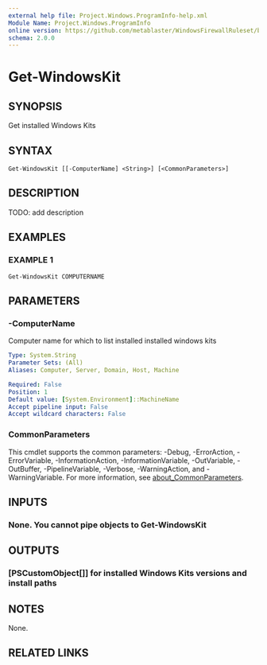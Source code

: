 ```yaml
---
external help file: Project.Windows.ProgramInfo-help.xml
Module Name: Project.Windows.ProgramInfo
online version: https://github.com/metablaster/WindowsFirewallRuleset/blob/develop/Modules/Project.Windows.ProgramInfo/Help/en-US/Get-WindowsKit.md
schema: 2.0.0
---
```


# Get-WindowsKit

## SYNOPSIS

Get installed Windows Kits

## SYNTAX

```none
Get-WindowsKit [[-ComputerName] <String>] [<CommonParameters>]
```

## DESCRIPTION

TODO: add description

## EXAMPLES

### EXAMPLE 1

```none
Get-WindowsKit COMPUTERNAME
```

## PARAMETERS

### -ComputerName

Computer name for which to list installed installed windows kits

```yaml
Type: System.String
Parameter Sets: (All)
Aliases: Computer, Server, Domain, Host, Machine

Required: False
Position: 1
Default value: [System.Environment]::MachineName
Accept pipeline input: False
Accept wildcard characters: False
```

### CommonParameters

This cmdlet supports the common parameters: -Debug, -ErrorAction, -ErrorVariable, -InformationAction, -InformationVariable, -OutVariable, -OutBuffer, -PipelineVariable, -Verbose, -WarningAction, and -WarningVariable. For more information, see [about_CommonParameters](http://go.microsoft.com/fwlink/?LinkID=113216).

## INPUTS

### None. You cannot pipe objects to Get-WindowsKit

## OUTPUTS

### [PSCustomObject[]] for installed Windows Kits versions and install paths

## NOTES

None.

## RELATED LINKS

